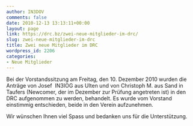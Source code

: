 ```yaml
---
author: IN3DOV
comments: false
date: 2010-12-13 13:13:11+00:00
layout: page
link: https://drc.bz/zwei-neue-mitglieder-im-drc/
slug: zwei-neue-mitglieder-im-drc
title: Zwei neue Mitglieder im DRC
wordpress_id: 2206
categories:
- Neue Mitglieder
---
```


Bei der Vorstandssitzung am Freitag, den 10. Dezember 2010 wurden die Anträge von Josef  IN3IOG aus Ulten und von Christoph M. aus Sand in Taufers (Newcomer, der im Dezember zur Prüfung angetreten ist) in den DRC aufgenommen zu werden, behandelt. Es wurde vom Vorstand einstimmig entschieden, beide in den Verein aufzunehmen.

Wir wünschen Ihnen viel Spass und bedanken uns für die Unterstützung.
